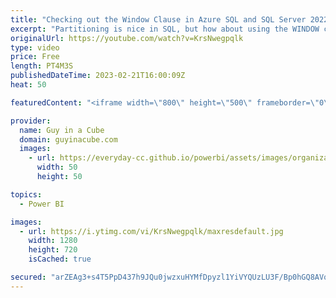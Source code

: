 ```yaml
---
title: "Checking out the Window Clause in Azure SQL and SQL Server 2022"
excerpt: "Partitioning is nice in SQL, but how about using the WINDOW clause to make it more efficient? Patrick looks at how to use this function with Azure SQL and SQL Server 2022!  SELECT - WINDOW - (Transact-SQL) https://learn.microsoft.com/sql/t-sql/queries/select-window-transact-sql?view=sql-server-ver16"
originalUrl: https://youtube.com/watch?v=KrsNwegpqlk
type: video
price: Free
length: PT4M3S
publishedDateTime: 2023-02-21T16:00:09Z
heat: 50

featuredContent: "<iframe width=\"800\" height=\"500\" frameborder=\"0\" src=\"https://www.youtube.com/embed/KrsNwegpqlk\" allow=\"accelerometer; autoplay; encrypted-media; gyroscope; picture-in-picture\" allowfullscreen></iframe>"

provider:
  name: Guy in a Cube
  domain: guyinacube.com
  images:
    - url: https://everyday-cc.github.io/powerbi/assets/images/organizations/guyinacube.com-50x50.jpg
      width: 50
      height: 50

topics:
  - Power BI

images:
  - url: https://i.ytimg.com/vi/KrsNwegpqlk/maxresdefault.jpg
    width: 1280
    height: 720
    isCached: true

secured: "arZEAg3+s4T5PpD437h9JQu0jwzxuHYMfDpyzl1YiVYQUzLU3F/Bp0hGQ8AVqqV/SEcwHUgptEabjTRrwK3hB4sk4qdUNMaTxEXlbnxGbOQNToAz1Zraog9gh9OZzshR9uwnlBbwD29hV1YiRoV7oKDTmB79Q5+xp1RQIrBZVmNQXNtrS19+bjRh2AoGaW76C4h30CFIzO8q1yiQKvgM8McnFvv2ruFaIBV3SuGqhgz3tnhQFX0U+INJ1jAcgtu5UNWuyRT9C4puvtHPfaOhFzywe9TgApW66Mm8rFfIYeNjm4kwXtP5W8og9KHXt+hXjRDL3hDRRy4bKYMuF1FvUifSZrRPaUzAA/jSXrWeM5lVwDo+vdwK47OUqGVH19YaNUn/a7ul+N0EtM1hhGoDauGKFqV4fWih1tIeQpwwYBQ=;OZ226EfDcWXt5AWbj+Z5ZA=="
---
```



